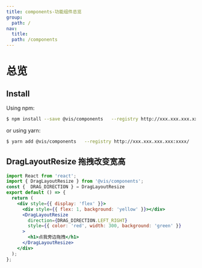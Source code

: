 ```yaml
---
title: components-功能组件总览
group:
  path: /
nav:
  title:
  path: /components
---
```


# 总览

## Install

Using npm:

```bash
$ npm install --save @vis/components   --registry http://xxx.xxx.xxx.xxx:xxxx/
```

or using yarn:

```bash
$ yarn add @vis/components   --registry http://xxx.xxx.xxx.xxx:xxxx/
```

## DragLayoutResize 拖拽改变宽高

```jsx
import React from 'react';
import { DragLayoutResize } from '@vis/components';
const {  DRAG_DIRECTION } = DragLayoutResize
export default () => {
  return (
    <div style={{ display: 'flex' }}>
      <div style={{ flex: 1, background: 'yellow' }}></div>
      <DragLayoutResize
        direction={DRAG_DIRECTION.LEFT_RIGHT}
        style={{ color: 'red', width: 300, background: 'green' }}
      >
        <h1>点我旁边拖拽</h1>
      </DragLayoutResize>
    </div>
  );
};
```

